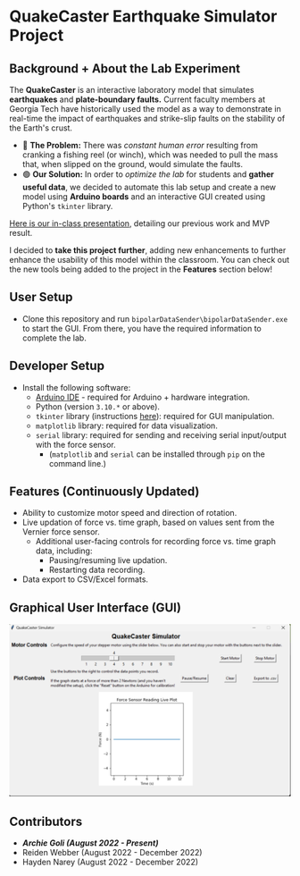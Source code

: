 # QuakeCaster Earthquake Simulator Project
## Background + About the Lab Experiment
The **QuakeCaster** is an interactive laboratory model that simulates **earthquakes** and **plate-boundary faults.** Current faculty members at Georgia Tech have historically used the model as a way to demonstrate in real-time the impact of earthquakes and strike-slip faults on the stability of the Earth's crust. 
- 🔴 **The Problem:** There was *constant human error* resulting from cranking a fishing reel (or winch), which was needed to pull the mass that, when slipped on the ground, would simulate the faults.
- 🟢 **Our Solution:** In order to *optimize the lab* for students and **gather useful data**, we decided to automate this lab setup and create a new model using **Arduino boards** and an interactive GUI created using Python's `tkinter` library.

[Here is our in-class presentation](https://docs.google.com/presentation/d/1PdBOjfu7RH4z4XNIv7g74CdangAlTY7koaaqGK-brsM/edit?usp=sharing), detailing our previous work and MVP result. 

I decided to **take this project further**, adding new enhancements to further enhance the usability of this model within the classroom. You can check out the new tools being added to the project in the **Features** section below!

## User Setup
- Clone this repository and run `bipolarDataSender\bipolarDataSender.exe` to start the GUI. From there, you have the required information to complete the lab.

## Developer Setup
- Install the following software: 
  - [Arduino IDE](https://www.arduino.cc/en/software) - required for Arduino + hardware integration.
  - Python (version `3.10.*` or above).
  - `tkinter` library (instructions [here](https://www.geeksforgeeks.org/how-to-install-tkinter-in-windows/)): required for GUI manipulation.
  - `matplotlib` library: required for data visualization.
  - `serial` library: required for sending and receiving serial input/output with the force sensor.
    - (`matplotlib` and `serial` can be installed through `pip` on the command line.)

## Features (Continuously Updated)
- Ability to customize motor speed and direction of rotation.
- Live updation of force vs. time graph, based on values sent from the Vernier force sensor.
  - Additional user-facing controls for recording force vs. time graph data, including:
    - Pausing/resuming live updation.
    - Restarting data recording.
- Data export to CSV/Excel formats.

## Graphical User Interface (GUI)
<img width="674" alt="image" src="https://github.com/archishmagoli/QuakeCaster/blob/main/GUI%20-%20Final%20Product.png">

## Contributors
- ***Archie Goli (August 2022 - Present)***
- Reiden Webber (August 2022 - December 2022)
- Hayden Narey (August 2022 - December 2022)
